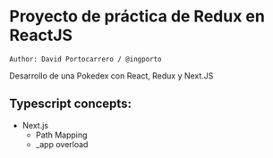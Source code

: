 # Proyecto de práctica de Redux en ReactJS
`Author: David Portocarrero / @ingporto`

Desarrollo de una Pokedex con React, Redux y Next.JS

## Typescript concepts:
* Next.js
    * Path Mapping
    * _app overload